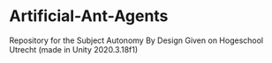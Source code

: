 # Artificial-Ant-Agents
 Repository for the Subject Autonomy By Design Given on Hogeschool Utrecht (made in Unity 2020.3.18f1)
